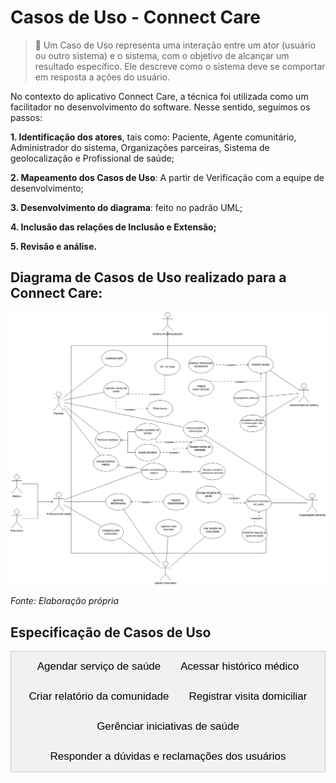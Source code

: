 # Casos de Uso - Connect Care

> 📝 Um Caso de Uso representa uma interação entre um ator (usuário ou outro sistema) e o sistema, com o objetivo de alcançar um resultado específico. Ele descreve como o sistema deve se comportar em resposta a ações do usuário.

No contexto do aplicativo Connect Care, a técnica foi utilizada como um facilitador no desenvolvimento do software. Nesse sentido, seguimos os passos:

**1. Identificação dos atores**, tais como: Paciente, Agente comunitário, Administrador do sistema, Organizações parceiras, Sistema de geolocalização e Profissional de saúde;

**2. Mapeamento dos Casos de Uso**: A partir de Verificação com a equipe de desenvolvimento;

**3. Desenvolvimento do diagrama**: feito no padrão UML;

**4. Inclusão das relações de Inclusão e Extensão;**

**5. Revisão e análise.**


## Diagrama de Casos de Uso realizado para a Connect Care:


![Diagrama de Casos de Uso](../../../assets/CasosDeUso.png)

_Fonte: Elaboração própria_

## Especificação de Casos de Uso


<div class="tab">
  <button class="tablinks" onclick="openTab(event, 'Agendar')">Agendar serviço de saúde</button>
  <button class="tablinks" onclick="openTab(event, 'X')">Acessar histórico médico</button>
  <button class="tablinks" onclick="openTab(event, 'Y')">Criar relatório da comunidade</button>
  <button class="tablinks" onclick="openTab(event, 'Registrar_visita_domiciliar')">Registrar visita domiciliar</button>
  <button class="tablinks" onclick="openTab(event, 'A')">Gerênciar iniciativas de saúde</button>
  <button class="tablinks" onclick="openTab(event, 'ResponderDuvidas')">Responder a dúvidas e reclamações dos usuários</button>
</div>

<div id="Agendar" class="tabcontent">

  <h2>UC - Agendar serviço de saúde</h2>

  <h3>Especificação de Caso de Uso</h3>
  <h3>Histórico de Revisão</h3>
  <table>
      <tr>
          <th>Data</th>
          <th>Autor</th>
          <th>Modificações</th>
          <th>Versão</th>
      </tr>
      <tr>
          <td>30/01/2025</td>
          <td>Daniel Rodrigues da Rocha, Manuella Magalhães Valadares, Ana Carolina Madeira Fialho, Arthur Miranda Suares
</td>
          <td>Adicionando caso de uso no documento</td>
          <td>1.0</td>
      </tr>
      <tr>
          <td>04/02/2025</td>
          <td>Daniel Rodrigues da Rocha, Manuella Magalhães Valadares, Ana Carolina Madeira Fialho, Arthur Miranda Suares, Marcella Sousa Anderle, João Pedro Ferreira Alves</td>
          <td>Revisão do documento</td>
          <td>1.1</td>
      </tr>
      <tr>
          <td>09/02/2025</td>
          <td>Manuella Magalhães Valadares</td>
          <td>Alterações no fluxo básico e outros</td>
          <td>1.2</td>
      </tr>
  </table>

  <h3>1. Breve Descrição</h3>
  <p>Esta especificação de caso de uso permite ao paciente realizar o agendamento de um serviço de saúde através do Connect Care. Para tanto é deve-se filtrar o tipo de especialização do serviço requerido, data e horário de preferência e recebendo os devidos locais e profissionais como resultado e, ao fim, confirmando seu agendamento. O paciente ainda pode visualizar um mapa para ver a distância e as rotas para chegar até o atendimento agendado. Os agendamentos poderão ser excluídos para casos de cancelamento e também serão acompanhados pela atualização de status de seu andamento.</p>

  <h3>2. Atores</h3>
  <ul>
      <li>Paciente</li>
  </ul>

  <h3>3. Condições Prévias</h3>
  <ul>
      <li>3.1 Paciente autenticado no sistema.</li>
      <li>3.2 Disponibilidade de profissionais de saúde e locais.</li>
  </ul>

  <h3>4. Fluxo Básico (FB)</h3>
  Esse caso de uso é iniciado quando o usuário selecionar a opção “Agendar serviço de saúde”.
  <ol>
      <li>O sistema apresenta as seguintes opções: </br>
        - Realizar novo agendamento; </br>
        - Remarcar agendamento [FA01]; </br>
        - Cancelar agendamento [FA02]; </br>
        - Consultar agendamentos [FA03]. </br>
      </li>
      <li>O usuário seleciona a opção de realizar um novo agendamento;</li>
      <li>O usuário seleciona a especialidade desejada;[FE03][RN01]</li>
      <li>O usuário seleciona a Data desejada; [FE03][RN01]</li>
      <li>O sistema faz a validação da data; [FE01][FE02][RN03]</li>
      <li>O sistema mostra os horários e locais disponíveis; [FE04][RN02]</li>
      <li>O usuário seleciona um agendamento único; [FA04] </li>
      <li>O sistema apresenta a opção "ver no mapa";</li>
      <li>O usuário confirma o agendamento;</li>
      <li>O sistema apresenta uma mensagem de agendamento realizado com sucesso;</li>
      <li>O caso de uso é encerrado.</li>
  </ol>

  <h3>5. Fluxo Alternativo (FA)</h3>

  <h4>FA01 - Remarcar agendamento</h4>
  No passo 1 do Fluxo Básico, o usuário seleciona a opção "Remarcar agendamento"
  <ol>
      <li>O sistema exibe os agendamentos ativos do paciente. [FE05][RN02]</li>
      <li>O paciente escolhe um agendamento para remarcar.[FE06][RN04]</li>
      <li>O paciente seleciona uma nova opção e confirma a remarcação.</li>
      <li>O sistema atualiza o status do agendamento.</li>
      <li>O sistema emite uma mensagem de sucesso.</li>
  </ol>

  <h4>FA02 - Cancelar agendamento</h4>
  No passo 1 do Fluxo Básico, o usuário seleciona a opção "Cancelar agendamento"
  <ol>
      <li>O sistema exibe os agendamentos ativos do paciente.[FE05][RN02]</li>
      <li>O paciente escolhe um agendamento para cancelar. [FE06][RN04]</li>
      <li>O sistema solicita confirmação do cancelamento.</li>
      <li>O paciente confirma e o sistema remove o agendamento.</li>
  </ol>

  <h4>FA03 - Consultar agendamentos</h4>
  No passo 1 do Fluxo Básico, o usuário seleciona a opção "Consultar agendamento"
  <ol>
      <li>O sistema exibe a lista de agendamentos futuros e passados.[FE05][RN02]</li>
      <li>O usuário aciona um agendamento específico.</li>
      <li>O Sistema exibe as informações: </br> 
      - Data e horário</br>
      - Especialidade
      </li>
  </ol>

  <h4>FA04 - Sair do Agendamento</h4>
  <p>No passo 7 do fluxo básico, se o sistema não apresentar uma data que agrade o usuário, ele pode selecionar a opção "cancelar" e sair do agendamento.</p>



  <h3>6. Fluxo de Exceção (FE)</h3>

  <h4>FE01 - Data anterior à atual</h4>
  <p>"As datas devem ser maiores que a de hoje". O caso de uso retorna ao passo 3 do FB.</p>

  <h4>FE02 - Data com mais de um ano à frente</h4>
  <p>"As datas não devem ser de mais de um ano". O caso de uso retorna ao passo 3 do FB.</p>

  <h4>FE03 - Cliente não digitou as informações necessárias</h4>
  <p>O sistema impedirá que o cliente avance para o próximo passo caso as informações estejam incompletas.</p>

  <h4>FE04 - Sem opções para a data ou especialidade selecionada</h4>
  <p>O sistema irá emitir um aleta de falta de disponibilidade. O caso de uso retorna ao passo 3 do FB.</p>

  <h4>FE05 - Nenhum agendamento no sistema</h4>
  <p>O usuário não possui nenhum agendamento no sistema. O usuário retorna ao passo anterior.</p>

  <h4>FE06 - Impossibilidade de ajuste no agendamento</h4>
  <p>O usuário é impedido de realizar a tarefa e volta ao passo 1 do FB.</p>

  <h3>7. Regras de Negócio (RN)</h3>

  <h4>RN01 - Validação dos Dados</h4>
  <p>Para que o sistema realize o pré-agendamento, é necessário que os passos 3 e 4 estejam preenchidos corretamente, e que o sistema valide o passo 5</p>

  <h4>RN02 - Agrupamento por agenda</h4>
  <p>O sistema fornece agendamentos agrupados com a especialidade, data, horário e local.</p>

  <h4>RN03 - Validação das Datas</h4>
  <p>As datas preenchidas devem seguir os seguintes critérios:</p>
  <ul>
      <li>Ser posteriores ou iguais ao dia atual.</li>
      <li>Ser de até um ano após o dia atual.</li>
  </ul>

  <h4>RN04 - Cancelamento e Remarcação</h4>
  <p>O paciente pode cancelar ou remarcar consultas apenas até 24 horas antes do horário marcado.</p>


  <h3>8. Pós-Condições</h3>
  <p>Não se aplica.</p>

  <h3>9. Ponto de Extensão</h3>
  <p><strong>Ver no mapa:</strong> O passo 8 do fluxo básico deve ser extendido para o caso de uso "Ver no mapa" com o objetivo de visualizar as rotas e distância dos agendamentos.</p>


</div>






<div id="X" class="tabcontent">
<h2>UC - Acessar histórico médico</h2>

  <h3>Especificação de Caso de Uso</h3>
  <h3>Histórico de Revisão</h3>
  <table>
      <tr>
          <th>Data</th>
          <th>Autor</th>
          <th>Modificações</th>
          <th>Versão</th>
      </tr>
      <tr>
          <td>30/01/2025</td>
          <td>Daniel Rodrigues da Rocha, Manuella Magalhães Valadares, Ana Carolina Madeira Fialho, Arthur Miranda Suares
</td>
          <td>Adicionando caso de uso no documento</td>
          <td>1.0</td>
      </tr>
      <tr>
          <td>04/02/2025</td>
          <td>Daniel Rodrigues da Rocha, Manuella Magalhães Valadares, Ana Carolina Madeira Fialho, Arthur Miranda Suares, Marcella Sousa Anderle, João Pedro Ferreira Alves</td>
          <td>Revisão do documento</td>
          <td>1.1</td>
      </tr>
      <tr>
          <td>09/02/2025</td>
          <td>Ana Carolina Madeira Fialho</td>
          <td>Alterações no fluxo básico e outros</td>
          <td>1.2</td>
      </tr>
  </table>

  <h3>1. Breve Descrição</h3>
  <p>Este caso de uso permite que um paciente acesse seu histórico médico através da plataforma ConnectCare. O histórico inclui consultas, exames, tratamentos anteriores e outras informações relevantes. O objetivo é fornecer ao paciente acesso rápido e seguro aos seus registros de saúde.</p>

  <h3>2. Atores</h3>
  <ul>
      <li>2.1 Paciente</li>
      <li>2.2 Profissional de Saúde (Apenas para consulta autorizada)</li>
  </ul>

  <h3>3. Condições Prévias</h3>
  <ul>
      <li>3.1 O paciente deve estar autenticado na plataforma </li>
      <li>3.2 O histórico médico deve estar cadastrado no sistema.</li>
      <li>3.3 Profissionais de saúde só podem acessar o histórico com autorização do paciente.</li>
  </ul>

  <h3>4. Fluxo Básico (FB)</h3>
  <ol>
      <li>O paciente seleciona a opção "Histórico Médico" no menu principal.</li>
      <li>O sistema verifica se o paciente está autenticado. [FE01 - Falha na autenticação]/li>
      <p>Se não estiver autenticado, o sistema redireciona para a tela de login.</p>
      <li>O sistema solicita os critérios de busca (período, tipo de registro, etc.).</li>
      <li>O paciente insere os critérios desejados. [FE03 - Informações obrigatórias não preenchidas]</li>
      <p>Se os critérios não forem preenchidos, o sistema exibe uma mensagem de erro e solicita a inserção dos dados.<p>
      <li>O sistema valida os critérios de busca. [RN01 - Controle de acesso]</li>
      <p>O sistema garante que apenas pacientes autenticados ou profissionais de saúde autorizados possam acessar os dados.</p>
      <li>O sistema exibe a lista de registros correspondentes. [FA01 - Sem registros encontrados]</li>
      <p>Se não houver registros para os critérios informados, o sistema exibe uma mensagem e permite a inserção de novos critérios.</p>
      <li>O paciente seleciona um registro específico para visualizar os detalhes.</li>
      <p>O sistema apresenta as informações do registro, incluindo data, diagnóstico, prescrições e anotações. [RN02 - Segurança e privacidade]</p>
      <p>Os dados são protegidos conforme a LGPD, garantindo acesso apenas a usuários autorizados.</p>
      <li>O paciente pode baixar ou imprimir o registro. [RN03 - Disponibilidade dos registros]</li>
      <p>O sistema garante que os registros estejam acessíveis e armazenados de forma segura.</p>
      <li>O caso de uso é encerrado.</li>
  </ol>

  <h3>5. Fluxo Alternativo (FA)</h3>
  <h4>FA01 -  Sem registros encontrados</h4>
  <ol>
      <li>Caso não existam registros para os critérios informados, o sistema exibe uma mensagem e permite a inserção de novos critérios.</li>
      
  </ol>

  <h4>FA02 - Acesso negado para profissional de saúde</h4>
  <ol>
      <li>Se um profissional de saúde tentar acessar o histórico sem autorização do paciente, o sistema exibe uma mensagem de erro e retorna ao menu inicial.</li>
     
  </ol>

  <h3>6. Fluxo de Exceção (FE)</h3>
  <h4>FE01 - Falha na autenticação</h4>
  <p>Se o paciente ou profissional não estiver autenticado, o sistema redireciona para a tela de login.</p>
  <p>Regra de Negócio Associada: RN01 - Controle de acesso: Apenas pacientes autenticados podem acessar seu histórico médico, e profissionais de saúde precisam de permissão expressa do paciente para acessar os dados.</p>

  <h4>FE02 - Erro no carregamento dos registros</h4>
  <p>Se houver falha na exibição do histórico, o sistema informa o erro e solicita uma nova tentativa.</p>
  <p>Regra de Negócio Associada: RN03 - Disponibilidade dos registros: O sistema deve garantir que os registros estejam acessíveis e armazenados de forma segura.</p>

  <h4>FE03 - Informações obrigatórias não preenchidas</h4>
  <p>Se o paciente não preencher os critérios de busca, o sistema impede o avanço e solicita a inserção dos dados.</p>
   <p>Regra de Negócio Associada: RN01 - Controle de acesso: Apenas pacientes autenticados podem acessar seu histórico médico. O sistema garante que as informações mínimas necessárias para o acesso ao histórico sejam fornecidas.</p>

   <h4>FE04 - Violação de segurança ou acesso não autorizado</h4>
  <p>Descrição: Se um usuário tentar acessar dados sem permissão ou realizar uma ação não autorizada, o sistema impede a ação e informa sobre a violação.</p>
   <p>Regra de Negócio Associada: RN02 - Segurança e privacidade: Os dados do histórico devem ser protegidos conforme a LGPD, garantindo acesso apenas a usuários autorizados.</p>

  <h3>7. Regras de Negócio (RN)</h3>

  <h4>RN01 - Controle de acesso</h4>
  <p>Apenas pacientes autenticados podem acessar seu histórico médico.</p>
  <p>Profissionais de saúde devem ter permissão expressa do paciente para acessar os dados.</p>

  <h4>RN02 - Segurança e privacidade</h4>
  <p>Os dados do histórico devem ser protegidos conforme a LGPD, garantindo acesso apenas a usuários autorizados.</p>

  <h4>RN03 - Disponibilidade dos registros</h4>
  <p>O sistema deve garantir que os registros estejam acessíveis e armazenados de forma segura.</p>

  <h3>8. Pós-Condições</h3>
  <p>8.1 O paciente visualiza os dados do seu histórico médico.</p>
  <p>8.2 O profissional de saúde acessa os dados somente mediante autorização.</p>

  <h3>9. Ponto de Extensão</h3>
  <p>Local do Ponto de Extensão: Durante a exibição do histórico médico.</p>
  <p>Descrição: O caso de uso "Acessar Histórico Médico" pode ser estendido pelo caso de uso "Realizar Atendimento Médico", permitindo que o profissional de saúde utilize as informações do histórico para embasar a consulta e registrar novas interações no prontuário do paciente.</p>
  

</div>






<div id="Y" class="tabcontent">
<h2>UC - Criar relatório da comunidade</h2>

  <h3>Especificação de Caso de Uso</h3>
  <h3>Histórico de Revisão</h3>
  <table>
      <tr>
          <th>Data</th>
          <th>Autor</th>
          <th>Modificações</th>
          <th>Versão</th>
      </tr>
      <tr>
          <td>09/02/2025</td>
          <td>Daniel Rodrigues da Rocha</td>
          <td>Criação do Caso de Criar relatório da comunidade</td>
          <td>1.0</td>
      </tr>
  </table>

  <h3>1. Breve Descrição</h3>
  <p>Este caso de uso permite que um agente comunitátio crie um relatório sintetizado com as informações de saúde de sua comunidade de atendimento através do Connect Care. Para tanto é possível delimitar a área da comunidade atendida e quantificar disgnósticos usuais dentro daquela comunidade através dos atendimentos realizados para receber um relatório disponível no sistema e, por fim, permitindo sua instalação em formato PDF ou Excel. Os relatórios não poderão ser excluídos, mas sofrerão atualizações à medida que novos atendimentos por parte dos agentes comunitário irem sendo realizadas.</p>

  <h3>2. Atores</h3>
  <ul>
      <li>2.1 Agentes Comunitários</li>
  </ul>

  <h3>3. Condições Prévias</h3>
  <ul>
        <li>O usuário deve estar autenticado no sistema.</li>
        <li>O usuário deve ter permissão para criar relatório da comunidade</li>
  </ul>

  <h3>4. Fluxo Básico (FB)</h3>

    <p>Este fluxo básico se inicia quando o usuário seleciona a opção "Criar relatólrio da Comunidade"</p>

  <ol>
      <li>O sistema exibe uma lista de opção:</li>
      
      <ul>
        <li>Criar um novo relatório de uma comunidade;</li>
        <li>Editar relatório existente; [FA01]</li>
      </ul>

      <li>O usuário seleciona a opção de criar um novo relatório de uma comunidade.</li>
      <li>O usuário seleciona a região da comunidade que atendede.[FE01][RN01]</li>
      <li>O usuário seleciona quais atendimentos domiciliares deverão ser incluídos no relatório.[FE01][RN01]</li>
      <li>O sistema valida os atendimentos domiciliares selecionados.[FE02][RN02]</li>
      <li>O sistema apresenta todos os dados de saúde da comunidade através de seus atendimentos através do relatório.</li>
      <li>O sistema apresenta uma mensagem de relatório gerado com sucesso.</li>
      <li>O caso de uso é encerrado.</li>
  </ol>

  <h3>5. Fluxo Alternativo (FA)</h3>
  <h4>FA01 - Editar relatório existente</h4>
  No passo 1, o usuário seleciona "Editar relatório existente".
  <ol>
      <li>O sistema exibe uma lista de relatórios ativos do agente comunitário.[FE03][RN03]</li>
      <li>O agente comunitário seleciona um relatório ativo para editar.</li>
      <li>O agente comunitário seleciona os novos atendimentos domiciliares que deverão ser considerados no relatório.[FE01][RN01]</li>
      <li>O sistema valida os atendimentos domiciliares selecionados.[FE04][RN02]</li>
      <li>O sistema atualiza os dados do relatório.</li>
      <li>O sistema emite uma mensagem de sucesso.</li>
  </ol>

  <h3>6. Fluxo de Exceção (FE)</h3>
  <h4>FE01 - Cliente não digitou as informações necessárias</h4>
  <p>O sistema impedirá que o cliente avance para o próximo passo caso as informações estejam incompletas.</p>

  <h4>FE02 - Atendimentos domiciliares não fazem parte da região selecionada</h4>
  <p>"Os atendimentos domiciliares selecionados não fazem parte da região de sua comunidade". O caso de uso retorna 3 do FB.</p>

  <h4>FE03 - Nenhum relatório registrado no sistema</h4>
  <p>O usuário não possui nenhum relatório registrado no sistema. O caso de uso retorna para o passo anterior.</p>

  <h4>FE04 - Edição dos atendimentos domiciliares não fazem parte da região previamente selecionada</h4>
  <p>"Os atendimentos domiciliares selecionados não fazem parte da região de sua comunidade". O caso de uso retorna ao passo 3 do FA01.</p>

  <h3>7. Regras de Negócio (RN)</h3>
  <h4>RN01 - Validação de dados</h4>
  <p>Para que o sistema prepare a geração do relatório, é necessário que os passos 3 e 4 estejam preenchidos corretamente</p>

  <h4>RN02 - Validação dos atendimentos domiciliares selecionados:</h4>
  <p>Os atendimentos domiciliares selecionados devem seguir os seguinte critério:</p>

    <ul>
        <li>O local de atendimento domiciliar selecionado não pode estar fora de uma distância de 5 quilômetros da região selecionada para a comunidade.</li>
    </ul>

  <h4>RN03 - Agrupamento de Dados</h4>
  <p>O sistema os relatórios agrupamos por região da comunidade.</p>

  <h3>8. Pós-Condições</h3>
  <p>Não se aplica.</p>

  <h3>9. Ponto de Extensão</h3>
  <p>Não se aplica.</p>
</div>






<div id="Registrar_visita_domiciliar" class="tabcontent">
<h2>UC - Realizar visita domiciliar</h2>

  <h3>Especificação de Caso de Uso</h3>
  <h3>Histórico de Revisão</h3>
  <table>
      <tr>
          <th>Data</th>
          <th>Autor</th>
          <th>Modificações</th>
          <th>Versão</th>
      </tr>
      <tr>
          <td>05/02/2025</td>
          <td>Arthur Suares</td>
          <td>Formulação do caso de uso no docs</td>
          <td>1.0</td>
      </tr>
      <tr>
          <td>09/02/2025</td>
          <td>Arthur Suares</td>
          <td>Passando caso de uso para o pages e Alterações no fluxo alternativo e regras de negócio</td>
          <td>1.1</td>
      </tr>
      <tr>
          <td>10/02/2025</td>
          <td>Arthur Suares</td>
          <td>Adicionando regras de negócio ao fluxo base</td>
          <td>1.2</td>
      </tr>
      <tr>
          <td>10/02/2025</td>
          <td>Arthur Suares</td>
          <td>Revisão do documento</td>
          <td>1.3</td>
      </tr>
  </table>

  <h3>1. Breve Descrição</h3>
    <p>
        Este caso de uso permite que um agente comunitário registre uma visita domiciliar a um paciente por meio da plataforma ConnectCare. Durante a visita, o agente pode inserir informações sobre o estado de saúde do paciente, tratamentos recomendados e encaminhamentos necessários. O objetivo é garantir um acompanhamento adequado e a atualização do prontuário digital do paciente.
    </p>

  <h3>2. Atores</h3>
  <ul>
      <li>2.1 Agente comunitário que está responsável por fazer visitas domiciliares</li>
  </ul>

  <h3>3. Condições Prévias</h3>
  <ul>
      <li>3.1 O agente comunitário deve estar cadastrado e autenticado na plataforma.</li>
      <li>3.2 Cliente cadastrou pelo menos um animal.</li>
  </ul>

  <h3>4. Fluxo Básico (FB)</h3>
  <ol>
      <li>O agente seleciona a opção "Registrar Visita Domiciliar" no menu principal.</li>
      <li>O sistema apresenta as seguintes opções:</li>
      <ul>
        <li>Consultar pacientes</li>
        <li>Registrar novo paciente [FA01]</li>
        <li>Emergência [FA02] [RN03]</li>
      </ul>
      <li>O sistema exibe uma lista de pacientes cadastrados ou permite a busca por nome, CPF ou endereço.</li>
      <li>O agente seleciona o paciente visitado.</li>
      <li>O sistema exibe o prontuário digital do paciente, incluindo informações médicas anteriores. [RN01]</li>
      <li>O agente insere os dados da visita, como sintomas observados, condições do paciente e orientações fornecidas. [RN04]</li>
      <li>O agente confirma o registro da visita.</li>
      <li>O sistema armazena os dados no prontuário digital do paciente e gera um relatório para acompanhamento. [RN02]</li>
      <li>O agente recebe uma confirmação da operação bem-sucedida.</li>
      <li>O caso de uso se encerra</li>
  </ol>

  <h3>5. Fluxo Alternativo (FA)</h3>
  <h4>FA01 - Selecionar registrar novo paciente</h4>
  <ol>
      <li>O agente seleciona a opção de registrar um novo paciente.</li>
      <li>O sistema solicita os dados básicos do paciente (nome, CPF, data de nascimento, endereço, etc.).</li>
      <li>O sistema valida as informações e cadastra o paciente.</li>
      <li>O sistema emite uma mensagem de sucesso.</li>
  </ol>

  <h4>FA02 - Selecionar Emergência</h4>
  <ol>
      <li>O agente acessa a opção de emergência na plataforma.</li>
      <li>O sistema exibe um menu de serviços de urgência disponíveis.</li>
      <li>O agente seleciona a opção adequada (ex.: SAMU, hospital de referência, contato com médico responsável).</li>
      <li>O sistema registra a ação no prontuário do paciente e disponibiliza um canal para comunicação rápida.</li>
      <li>O fluxo retorna ao passo 7 do fluxo básico, permitindo que o agente registre a visita, incluindo a emergência relatada.</li>
  </ol>

  <h3>6. Fluxo de Exceção (FE)</h3>
  <h4>FE01 - Informações obrigatórias não preenchidas</h4>
  <p>"Todos os campos obrigatórios devem ser preenchidos antes de concluir o registro da visita" O caso de uso retorna ao passo 4.6 do FB.</p>

  <h4>FE02 - Paciente não encontrado no sistema</h4>
  <p>"Paciente não encontrado. Por favor, verifique os dados inseridos ou cadastre um novo paciente.". O caso de uso retorna ao passo 4.2 do FB.</p>

  <h3>7. Regras de Negócio (RN)</h3>
  <h4>RN01 - Disponibilidade dos registros</h4>
  <p>Os registros das visitas devem estar disponíveis, se existirem, para consulta posterior por profissionais de saúde autorizados, garantindo rastreabilidade no acompanhamento do paciente.</p>

  <h4>RN02 - Segurança e privacidade dos dados</h4>
  <p>Os dados da visita devem ser armazenados seguindo as diretrizes da LGPD, garantindo que apenas usuários autorizados possam acessá-los.</p>

  <h4>RN03 - Registro de emergência</h4>
  <p>Caso uma emergência seja identificada, o agente deve registrar a ocorrência e acionar os serviços apropriados antes de concluir o registro da visita, conforme o fluxo alternativo [FA02].</p>

  <h4>RN04 - O registro da visita deve conter informações obrigatórias</h4>
  <p>Para que o registro seja concluído, os campos obrigatórios (como sintomas observados, condições do paciente e orientações fornecidas) devem estar preenchidos.</p>

  <h3>8. Pós-Condições</h3>
    <h3>Pós-Condições</h3>
    <ul>
        <li>A visita domiciliar é registrada no prontuário digital do paciente.</li>
        <li>Encaminhamentos e solicitações de exames ficam disponíveis para análise dos profissionais de saúde.</li>
    <ul>
   
  

  <h3>9. Ponto de Extensão</h3>
  <h4>PE01 Integração com Prontuários de Outros Sistemas</h4>
  <ol>
      <li>Local do Ponto de Extensão: Após o passo 5 do fluxo básico, quando o prontuário digital do paciente é exibido.</li>
      <li>Descrição: O sistema pode estender a funcionalidade para buscar e integrar dados de prontuários eletrônicos de outros sistemas de saúde.</li>
  </ol>

  <h4>PE02 Notificações Automáticas</h4>
  <ol>
      <li>Local do Ponto de Extensão: Após o passo 9 do fluxo básico, quando os dados da visita são armazenados.</li>
      <li>Descrição: O sistema pode enviar notificações automáticas para profissionais de saúde ou familiares cadastrados sempre que um novo registro de visita for realizado.</li>
  </ol>
</div>

<div id="A" class="tabcontent">
<h2>UC - Gerenciar iniciativas de saúde</h2>

  <h3>Especificação de Caso de Uso</h3>
  <h3>Histórico de Revisão</h3>
  <table>
    <tr>
          <th>Data</th>
          <th>Autor</th>
          <th>Modificações</th>
          <th>Versão</th>
    </tr>
    <tr>
          <td>10/02/2025</td>
          <td>João Pedro</td>
          <td>Adicionando caso de uso no documento</td>
          <td>1.0</td>
    </tr>
    <tr>
        <td>10/02/2025</td>
        <td>João Pedro</td>
        <td>Correções de erros gramaticais</td>
        <td>1.1</td>
    </tr>

  </table>

  <h3>1. Breve Descrição</h3>
  <p>Este caso de uso permite que as organizações parceiras registrem, divulguem e monitorem iniciativas de saúde na plataforma ConnectCare.</p>

  <h3>2. Atores</h3>
  <ul>
      <li>2.1 Organizações Parceiras (ONGs, hospitais e instituições governamentais)</li>
  </ul>

  <h3>3. Condições Prévias</h3>
  <ul>
      <li>3.1 A organização parceira deve estar cadastrada e autenticada na plataforma.</li>
  </ul>

  <h3>4. Fluxo Básico (FB)</h3>
  <ol>
      <li>A organização parceira acessa a plataforma ConnectCare.</li>
      <li>A organização seleciona a opção "Gerenciar Iniciativas de Saúde".</li>
      <li>O sistema apresenta as seguintes opções:<br>
        - Cadastrar<br>
        - Visualizar [FA01]<br>
        - Editar [FA02]<br>
        - Excluir [FA03]<br>
        - Monitorar [FA04]</li>
      <li>A organização seleciona a opção "Cadastrar".</li>
      <li>A organização preenche os detalhes de uma nova iniciativa, incluindo: </br>
       - Tipo de iniciativa [RN01] [FE01];</br>
       - Público-alvo [RN01] [FE01]; </br>
       - Localização;</br>
       - Data inicial e final da iniciativa. [RN02] [RN03] [RN04] [FE02]</br>
      </li>
      <li>O sistema valida as informações e registra a iniciativa.</li>
      <li>O sistema redireciona a organização para a página da iniciativa.</li>
      <li>O caso de uso é encerrado.</li>
  </ol>
    
  <h3>5. Fluxo Alternativo (FA)</h3>
  <h4>FA01 - Editar iniciativa</h4>
  <p>No passo 4 do fluxo básico, a organização seleciona a opção "Editar"</p>
  <ol>
      <li>A organização seleciona a iniciativa em que deseja realizar alguma alteração.</li>
      <li>A organização edita os detalhes registrados na criação ou na última edição da iniciativa selecionada.[RN01] [RN02] [RN03] [RN04] [FE01]</li>
      <li>O sistema valida as informações e registra a iniciativa.</li>
      <li>O sistema redireciona a organização para a página da iniciativa.</li>
      <li>O caso de uso é encerrado.</li>
  </ol>

  <h4>FA02 - Excluir iniciativa </h4>
  <p>No passo 4 do fluxo básico, a organização seleciona a opção "Excluir"</p>
  <ol>
      <li>A organização seleciona a iniciativa que deseja excluir.</li>
      <li>A organização escreve o nome da iniciativa em um campo de texto dedicado à confirmação da exclusão da iniciativa. </li>
      <li>A organização recebe uma confirmação visual de que a iniciativa foi excluída com sucesso</li>
      <li>O caso de uso é encerrado</li>
  </ol>
  
  <h4>FA03 - Visualizar iniciativa </h4>
  <p>No passo 4 do fluxo básico, a organização seleciona a opção "Visualizar"</p>
  <ol>
      <li>A organização seleciona a iniciativa que deseja visualizar.</li>
      <li>O sistema redireciona a organização para a página da iniciativa.</li>
      <li>O caso de uso é encerrado.</li>
  </ol>
  <h4>FA04 - Monitorar iniciativa </h4>
  <p>No passo 4 do fluxo básico, a organização seleciona a opção "Monitorar"</p>
  <ol>
      <li>A organização seleciona a iniciativa que deseja visualizar as estatísticas.</li>
      <li>O sistema redireciona a organização para uma página com o relatório da iniciativa, onde é possível visualizar a quantidade de participantes e as avaliaçoes de cada participante.</li>
      <li>O caso de uso é encerrado.</li>
  </ol>

  <h3>6. Fluxo de Exceção (FE)</h3>
  <h4>FE01 - Quantidade inválida de caracteres </h4>
  <p>Nos pontos 5 do fluxo básico e 2 do fluxo alternativo 01, se a quantidade de caracteres não respeitar a RN01, o sistema informa que a quantidade de caracteres é inválida e retorna ao ponto 4 e 1, dependendo de onde foi chamado.</p>

  <h4>FE02 - Data de iniciativa inválida</h4>
  <p>Nos pontos 5 do fluxo básico e 2 do fluxo alternativo 01, se as datas inicial e final da iniciativa não respeitarem a RN02, RN03 e RN04, o sistema informa que as datas estão inválidas e retorna ao ponto 4 e 1, dependendo de onde foi chamado.</p>

  <h3>7. Regras de Negócio (RN)</h3>
  <h4>RN01 - Quantidade de caracteres </h4>
  <p>Tanto tipo de iniciativa quanto público alvo devem conter entre 5 e 100 caracteres.</p>

  <h4>RN02 - Data inicial no cadastro de uma iniciativa</h4>
  <p>A data inicial da iniciativa não deve ser anterior ao dia do cadastro.</p>

  <h4>RN03 - Data inicial na atualização de uma iniciativa</h4>
  <p>A data inicial da iniciativa só pode ser atualizada se a data do dia atual for anterior a data de início da iniciativa.</p>

  <h4>RN04 - Data final no cadastro e atualização de uma iniciativa</h4>
  <p>A data inicial da iniciativa deve ser anterior à data final em pelo menos uma hora.</p>

  <h3>8. Pós-Condições</h3>
  <ul>
    <li>Ao final deste caso de uso, a iniciativa cadastrada/atualizada deve ser divulgada para a comunidade.</li>
  </ul>

  <h3>9. Ponto de Extensão</h3>
    <ol>
    <li>PE01 - Divulgar iniciativa de saúde 
    <p>Local do ponto de extensão: após o cadastro da iniciativa</p> 
    <p>Descrição: Extensão em "Gerenciar Iniciativas de Saúde" para permitir a promoção das iniciativas por meio de redes sociais e notificações personalizadas.</p> 
    </li>
    <li>PE02 - Melhorar impacto de ações de saúde 
    <p>Local do ponto de extensão: após a participação dos participantes na iniciativa</p> 
    <p>Descrição: Extensão para incluir a geração de métricas detalhadas sobre o impacto da iniciativa, como número de atendimentos realizados e feedback dos participantes.</p> 
    </li>
    </ol>
</div>

<div id="ResponderDuvidas" class="tabcontent">

  <h2>UC - Responder a Dúvidas e Reclamações dos Usuários</h2>

  <h3>Especificação de Caso de Uso</h3>
  <h3>Histórico de Revisão</h3>
  <table>
      <tr>
          <th>Data</th>
          <th>Autor</th>
          <th>Modificações</th>
          <th>Versão</th>
      </tr>
      <tr>
          <td>09/02/2025</td>
          <td>Marcella Sousa Anderle</td>
          <td>Adicionando caso de uso no documento</td>
          <td>1.0</td>
      </tr>
      <tr>
          <td>09/02/2025</td>
          <td>Marcella Sousa Anderle</td>
          <td>Revisando documento</td>
          <td>1.1</td>
      </tr>
  </table>

  <h3>1. Breve Descrição</h3>
  <p>Este caso de uso permite ao Administrador do Sistema responder às dúvidas e reclamações enviadas pelos usuários externos (Pacientes, Profissionais de Saúde e Agentes Comunitários) no Connect Care. O administrador pode visualizar as solicitações, responder, encaminhar para outro setor ou marcar como resolvida.</p>

  <h3>2. Atores</h3>
  <ul>
      <li>Usuário Externo (Paciente, Profissional de Saúde ou Agente Comunitário)</li>
      <li>Administrador do Sistema</li>
  </ul>

  <h3>3. Condições Prévias</h3>
  <ul>
      <li>3.1 O usuário externo deve estar autenticado no sistema.</li>
      <li>3.2 O sistema deve estar operacional e apto a receber solicitações.</li>
  </ul>

  <h3>4. Fluxo Básico (FB)</h3>
  Esse caso de uso é iniciado quando um usuário externo registra uma dúvida ou reclamação.
  <ol>
      <li>O usuário externo acessa a plataforma e registra uma dúvida ou reclamação.[FE01][RN02]</li>
      <li>O sistema armazena a solicitação e a disponibiliza para o Administrador do Sistema.</li>
      <li>O Administrador acessa a interface de administração e visualiza as dúvidas e reclamações pendentes.[FE03][RN03]</li>
      <li>O Administrador escolhe uma das seguintes ações:
        <br> - Responder a solicitação [FA01];
        <br> - Encaminhar para outro setor [FA02];
        <br> - Marcar como resolvida [FA03].
      </li>
      <li>O sistema registra a ação tomada e notifica o usuário externo.</li>
      <li>O caso de uso é encerrado.</li>
  </ol>

  <h3>5. Fluxo Alternativo (FA)</h3>

  <h4>FA01 - Responder a uma Solicitação</h4>
  <ol>
      <li>O Administrador seleciona uma solicitação.</li>
      <li>O sistema exibe os detalhes da solicitação (tipo, data, usuário e descrição).</li>
      <li>O Administrador insere e confirma a resposta. [FE01][FE02][RN02]</li>
      <li>O sistema registra a resposta e notifica o usuário externo.</li>
  </ol>

  <h4>FA02 - Encaminhar para Outro Setor</h4>
  <ol>
      <li>O Administrador escolhe encaminhar a solicitação.</li>
      <li>O sistema exibe a lista de setores disponíveis.</li>
      <li>O Administrador seleciona um setor e adiciona um comentário opcional.</li>
      <li>O Administrador confirma o encaminhamento. [FE03][RN03]</li>
      <li>O sistema transfere a solicitação e notifica o setor responsável.</li>
  </ol>

  <h4>FA03 - Marcar como Resolvida</h4>
  <ol>
      <li>O Administrador opta por marcar a solicitação como resolvida.</li>
      <li>O sistema exibe a lista de solicitações pendentes.</li>
      <li>O Administrador revisa o histórico e insere uma justificativa opcional.</li>
      <li>O sistema registra a ação e notifica o usuário externo.</li>
  </ol>

  <h3>6. Fluxo de Exceção (FE)</h3>

  <h4>FE01 - Resposta Inválida</h4>
  <p>Se a resposta estiver vazia ou contiver caracteres inválidos, o sistema impede o envio e exibe uma mensagem de erro.</p>

  <h4>FE02 - Falha no Envio da Resposta</h4>
  <p>Se houver erro no banco de dados ou na conexão, o sistema exibe uma mensagem informando a falha.</p>

  <h4>FE03 - Falha no Encaminhamento</h4>
  <p>Se o setor selecionado estiver indisponível, o sistema exibe uma mensagem de erro e retorna ao passo anterior.</p>

  <h3>7. Regras de Negócio (RN)</h3>

  <h4>RN01 - Tempo Máximo de Resposta</h4>
  <p>Dúvidas devem ser respondidas em até 48 horas. Reclamações críticas devem ser respondidas em até 24 horas.</p>

  <h4>RN02 - Validação da Resposta</h4>
  <p>A resposta não pode ser nula ou conter caracteres inválidos. [FE01]</p>

  <h4>RN03 - Registro de Histórico</h4>
  <p>O sistema deve armazenar todas as interações para auditoria e consultas futuras.</p>

  <h4>RN04 - Acessibilidade</h4>
  <p>O sistema deve oferecer suporte a VLibras e leitores de tela.</p>

  <h3>8. Pós-Condições</h3>
  <p>O usuário externo recebe uma resposta, tem sua solicitação encaminhada ou marcada como resolvida.</p>

  <h3>9. Ponto de Extensão</h3>
  <p>Não se aplica.</p>

</div>



<script>
function openTab(evt, tabName) {
  var i, tabcontent, tablinks;
  tabcontent = document.getElementsByClassName("tabcontent");
  for (i = 0; i < tabcontent.length; i++) {
    tabcontent[i].style.display = "none";
  }
  tablinks = document.getElementsByClassName("tablinks");
  for (i = 0; i < tablinks.length; i++) {
    tablinks[i].className = tablinks[i].className.replace(" active", "");
  }
  document.getElementById(tabName).style.display = "block";
  evt.currentTarget.className += " active";
}
</script>

<style>
.tab {
  overflow: hidden;
  border: 1px solid #ccc;
  background-color: #f1f1f1;
  display: flex;
  justify-content: center;
  flex-wrap: wrap;
}

/* Style the buttons inside the tab */
.tab button {
  background-color: inherit;
  float: left;
  border: none;
  outline: none;
  cursor: pointer;
  padding: 14px 16px;
  transition: 0.3s;
  font-size: 17px;
}

/* Change background color of buttons on hover */
.tab button:hover {
  background-color: #ddd;
}

/* Create an active/current tablink class */
.tab button.active {
  background-color: #ccc;
}

/* Style the tab content */
.tabcontent {
  display: none;
  padding: 6px 12px;
  border: 1px solid #ccc;
  border-top: none;
}
</style>
